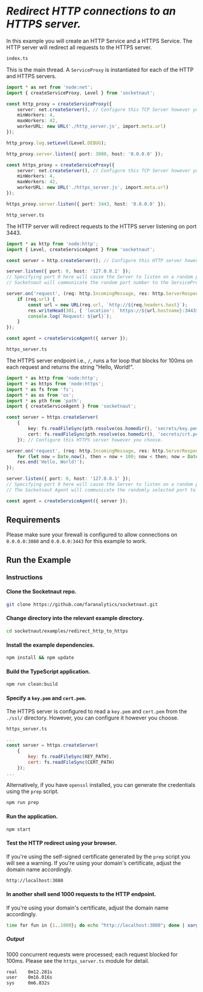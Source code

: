 # *Redirect HTTP connections to an HTTPS server.*

In this example you will create an HTTP Service and a HTTPS Service.  The HTTP server will redirect all requests to the HTTPS server.

`index.ts`

This is the main thread.  A `ServiceProxy` is instantiated for each of the HTTP and HTTPS servers.
```ts
import * as net from 'node:net';
import { createServiceProxy, Level } from 'socketnaut';

const http_proxy = createServiceProxy({
    server: net.createServer(), // Configure this TCP Server however you choose.
    minWorkers: 4,
    maxWorkers: 42,
    workerURL: new URL('./http_server.js', import.meta.url)
});

http_proxy.log.setLevel(Level.DEBUG);

http_proxy.server.listen({ port: 3080, host: '0.0.0.0' });

const https_proxy = createServiceProxy({
    server: net.createServer(), // Configure this TCP Server however you choose.
    minWorkers: 4,
    maxWorkers: 42,
    workerURL: new URL('./https_server.js', import.meta.url)
});

https_proxy.server.listen({ port: 3443, host: '0.0.0.0' });
```

`http_server.ts`

The HTTP server will redirect requests to the HTTPS server listening on port 3443. 
```ts
import * as http from 'node:http';
import { Level, createServiceAgent } from 'socketnaut';

const server = http.createServer(); // Configure this HTTP server however you choose.

server.listen({ port: 0, host: '127.0.0.1' });
// Specifying port 0 here will cause the Server to listen on a random port.
// Socketnaut will communicate the random port number to the ServiceProxy.

server.on('request', (req: http.IncomingMessage, res: http.ServerResponse) => {
    if (req.url) {
        const url = new URL(req.url, `http://${req.headers.host}`);
        res.writeHead(301, { 'location': `https://${url.hostname}:3443${url.pathname}` }).end();
        console.log(`Request: ${url}`);
    }
});

const agent = createServiceAgent({ server });
```

`https_server.ts`

The HTTPS server endpoint i.e., `/`, runs a for loop that blocks for 100ms on each request and returns the string "Hello, World!".
```ts
import * as http from 'node:http';
import * as https from 'node:https';
import * as fs from 'fs';
import * as os from 'os';
import * as pth from 'path';
import { createServiceAgent } from 'socketnaut';

const server = https.createServer(
    {
        key: fs.readFileSync(pth.resolve(os.homedir(), 'secrets/key.pem')),
        cert: fs.readFileSync(pth.resolve(os.homedir(), 'secrets/crt.pem'))
    }); // Configure this HTTPS server however you choose.

server.on('request', (req: http.IncomingMessage, res: http.ServerResponse) => {
    for (let now = Date.now(), then = now + 100; now < then; now = Date.now()); // Block for 100 milliseconds.
    res.end('Hello, World!');
});

server.listen({ port: 0, host: '127.0.0.1' });
// Specifying port 0 here will cause the Server to listen on a random port.
// The Socketnaut Agent will communicate the randomly selected port to the ServiceProxy.

const agent = createServiceAgent({ server });
```

## Requirements

Please make sure your firewall is configured to allow connections on `0.0.0.0:3080` and `0.0.0.0:3443` for this example to work.

## Run the Example

### Instructions

#### Clone the Socketnaut repo.

```bash
git clone https://github.com/faranalytics/socketnaut.git
```

#### Change directory into the relevant example directory.

```bash
cd socketnaut/examples/redirect_http_to_https
```

#### Install the example dependencies.

```bash
npm install && npm update
```

#### Build the TypeScript application.

```bash
npm run clean:build
```

#### Specify a `key.pem` and `cert.pem`.

The HTTPS server is configured to read a `key.pem` and `cert.pem` from the `./ssl/` directory.  However, you can configure it however you choose.

`https_server.ts`

```js
...
const server = https.createServer(
    {
        key: fs.readFileSync(KEY_PATH),
        cert: fs.readFileSync(CERT_PATH)
    });
...
```
Alternatively, if you have `openssl` installed, you can generate the credentials using the `prep` script.
```bash
npm run prep
``` 

#### Run the application.

```bash
npm start
```

#### Test the HTTP redirect using your browser.

If you're using the self-signed certificate generated by the `prep` script you will see a warning.  If you're using your domain's certificate, adjust the domain name accordingly.
```bash
http://localhost:3080
```

#### In another shell send 1000 requests to the HTTP endpoint.

If you're using your domain's certificate, adjust the domain name accordingly.
```bash
time for fun in {1..1000}; do echo "http://localhost:3080"; done | xargs -n1 -P1000 curl -k -L 
```

##### Output

1000 concurrent requests were processed; each request blocked for 100ms. Please see the `https_server.ts` module for detail.
```bash
real    0m12.281s
user    0m16.016s
sys     0m6.832s
```